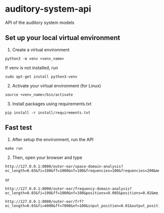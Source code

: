 # auditory-system-api
API of the auditory system models

## Set up your local virtual environment

1. Create a virtual environment
```
python3 -m venv <venv_name>
```
If venv is not installed, run

```
sudo apt-get install python3-venv
```
2. Activate your virtual environment (for Linux)
```
source <venv_name>/bin/activate
```
3. Install packages using requirements.txt
```
pip install -r install/requirements.txt
```

## Fast test

1. After setup the environment, run the API
```
make run
```

2. Then, open your browser and type
```
http://127.0.0.1:8000/outer-ear/space-domain-analysis?ec_length=0.03&fi=100&ff=1000&nf=100&frequencies=100&frequencies=200&me_severity=low
```
or

```
http://127.0.0.1:8000/outer-ear/frequency-domain-analysis?ec_length=0.03&fi=100&ff=1000&nf=100&positions=0.005&positions=0.02&me_severity=low
```

```
http://127.0.0.1:8000/outer-ear/frf?ec_length=0.03&fi=4000&ff=7000&nf=100&input_position=0.01&output_position=0.025&me_severity=low
```
